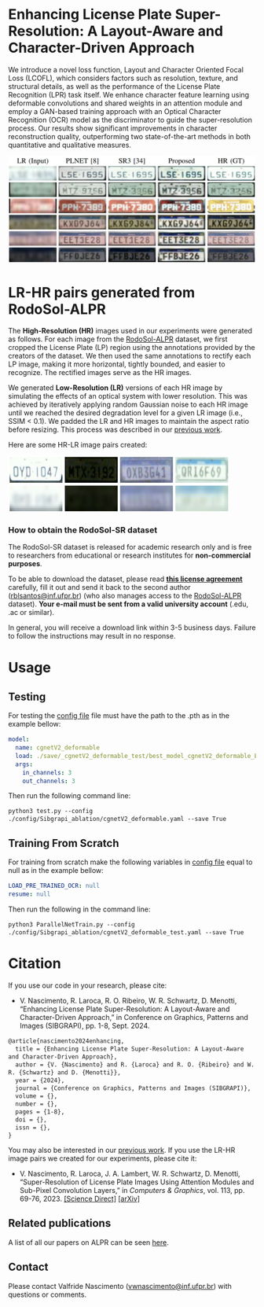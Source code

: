 # Enhancing License Plate Super-Resolution: A Layout-Aware and Character-Driven Approach

We introduce a novel loss function, Layout and Character Oriented Focal Loss (LCOFL), which considers factors such as resolution, texture, and structural details, as well as the performance of the License Plate Recognition (LPR) task itself. We enhance character feature learning using deformable convolutions and shared weights in an attention module and employ a GAN-based training approach with an Optical Character Recognition (OCR) model as the discriminator to guide the super-resolution process. Our results show significant improvements in character reconstruction quality, outperforming two state-of-the-art methods in both quantitative and qualitative measures.

<img src="./media/results-qualitative.jpg" width="550"/>

# LR-HR pairs generated from RodoSol-ALPR

The **High-Resolution (HR)** images used in our experiments were generated as follows. For each image from the [RodoSol-ALPR](https://github.com/raysonlaroca/rodosol-alpr-dataset) dataset, we first cropped the License Plate (LP) region using the annotations provided by the creators of the dataset. We then used the same annotations to rectify each LP image, making it more horizontal, tightly bounded, and easier to recognize. The rectified images serve as the HR images.

We generated **Low-Resolution (LR)** versions of each HR image by simulating the effects of an optical system with lower resolution. This was achieved by iteratively applying random Gaussian noise to each HR image until we reached the desired degradation level for a given LR image (i.e., SSIM < 0.1). We padded the LR and HR images to maintain the aspect ratio before resizing. This process was described in our [previous work](https://github.com/valfride/lpr-rsr-ext/).

Here are some HR-LR image pairs created:

<img src="./media/samples-rodosol.png" width="450"/>

### How to obtain the RodoSol-SR dataset

The RodoSol-SR dataset is released for academic research only and is free to researchers from educational or research institutes for **non-commercial purposes**.

To be able to download the dataset, please read [**this license agreement**](./media/license-agreement.pdf) carefully, fill it out and send it back to the second author ([rblsantos@inf.ufpr.br](mailto:rblsantos@inf.ufpr.br)) (who also manages access to the [RodoSol-ALPR](https://github.com/raysonlaroca/rodosol-alpr-dataset) dataset). **Your e-mail must be sent from a valid university account** (.edu, .ac or similar).

In general, you will receive a download link within 3-5 business days. Failure to follow the instructions may result in no response.

# Usage

## Testing
For testing the [config file](configs/cgnetV2_deformable_test.yaml) file must have the path to the .pth as in the example bellow:
```yaml
model:
  name: cgnetV2_deformable
  load: ./save/_cgnetV2_deformable_test/best_model_cgnetV2_deformable_Epoch_82.pth
  args:
    in_channels: 3
    out_channels: 3
```
Then run the following command line:
```
python3 test.py --config ./config/Sibgrapi_ablation/cgnetV2_deformable.yaml --save True 
```

## Training From Scratch
For training from scratch make the following variables in [config file](configs/cgnetV2_deformable.yaml) equal to null as in the example bellow:
```yaml
LOAD_PRE_TRAINED_OCR: null
resume: null
```
Then run the following in the command line:
```
python3 ParallelNetTrain.py --config ./config/Sibgrapi_ablation/cgnetV2_deformable_test.yaml --save True
```

# Citation

If you use our code in your research, please cite:
* V. Nascimento, R. Laroca, R. O. Ribeiro, W. R. Schwartz, D. Menotti, “Enhancing License Plate Super-Resolution: A Layout-Aware and Character-Driven Approach,” in Conference on Graphics, Patterns and Images (SIBGRAPI), pp. 1-8, Sept. 2024.

```
@article{nascimento2024enhancing,
  title = {Enhancing License Plate Super-Resolution: A Layout-Aware and Character-Driven Approach},
  author = {V. {Nascimento} and R. {Laroca} and R. O. {Ribeiro} and W. R. {Schwartz} and D. {Menotti}},
  year = {2024},
  journal = {Conference on Graphics, Patterns and Images (SIBGRAPI)},
  volume = {},
  number = {},
  pages = {1-8},
  doi = {},
  issn = {},
}
```

You may also be interested in our [previous work](https://github.com/valfride/lpr-rsr-ext/). If you use the LR-HR image pairs we created for our experiments, please cite it:
* V. Nascimento, R. Laroca, J. A. Lambert, W. R. Schwartz, D. Menotti, “Super-Resolution of License Plate Images Using Attention Modules and Sub-Pixel Convolution Layers,” in *Computers & Graphics*, vol. 113, pp. 69-76, 2023. [[Science Direct]](https://doi.org/10.1016/j.cag.2023.05.005) [[arXiv]](https://arxiv.org/abs/2305.17313)

## Related publications

A list of all our papers on ALPR can be seen [here](https://scholar.google.com/scholar?hl=pt-BR&as_sdt=0%2C5&as_ylo=2018&q=allintitle%3A+plate+OR+license+OR+vehicle+author%3A%22David+Menotti%22&btnG=).

## Contact

Please contact Valfride Nascimento ([vwnascimento@inf.ufpr.br](mailto:vwnascimento@inf.ufpr.br)) with questions or comments.

